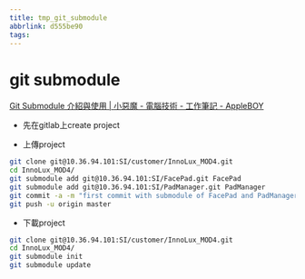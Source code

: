 ```yaml
---
title: tmp_git_submodule
abbrlink: d555be90
tags:
---
```

git submodule
===

[Git Submodule 介紹與使用 \| 小惡魔 - 電腦技術 - 工作筆記 - AppleBOY](https://blog.wu-boy.com/2011/09/introduction-to-git-submodule/)  

* 先在gitlab上create project  

* 上傳project  
```sh
git clone git@10.36.94.101:SI/customer/InnoLux_MOD4.git
cd InnoLux_MOD4/
git submodule add git@10.36.94.101:SI/FacePad.git FacePad
git submodule add git@10.36.94.101:SI/PadManager.git PadManager
git commit -a -m "first commit with submodule of FacePad and PadManager"
git push -u origin master
```

* 下載project
```sh
git clone git@10.36.94.101:SI/customer/InnoLux_MOD4.git
cd InnoLux_MOD4/
git submodule init
git submodule update
```